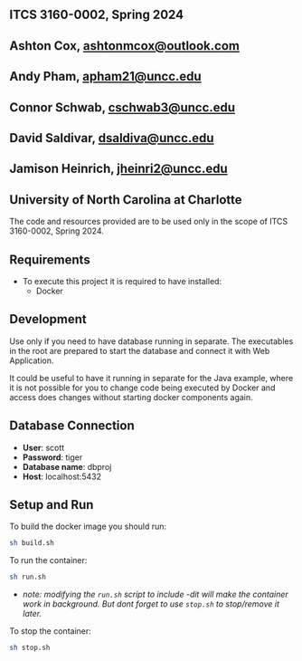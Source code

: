 ## ITCS 3160-0002, Spring 2024
## Ashton Cox, ashtonmcox@outlook.com
## Andy Pham, apham21@uncc.edu
## Connor Schwab, cschwab3@uncc.edu
## David Saldivar, dsaldiva@uncc.edu
## Jamison Heinrich, jheinri2@uncc.edu
## University of North Carolina at Charlotte

The code and resources provided are to be used only in the scope of ITCS 3160-0002, Spring 2024.


## Requirements

- To execute this project it is required to have installed:
  - Docker

## Development

Use only if you need to have database running in separate.
The executables in the root are prepared to start the database and connect it with Web Application.

It could be useful to have it running in separate for the Java example, where it is not possible for you to change code being executed by Docker and access does changes without starting docker components again.

## Database Connection

- **User**: scott
- **Password**: tiger
- **Database name**: dbproj
- **Host**: localhost:5432

## Setup and Run

To build the docker image you should run:

```sh
sh build.sh
```

To run the container:

```sh
sh run.sh
```

- _note: modifying the `run.sh` script to include -dit will make the container work in background. But dont forget to use `stop.sh` to stop/remove it later._

To stop the container:

```sh
sh stop.sh
```

